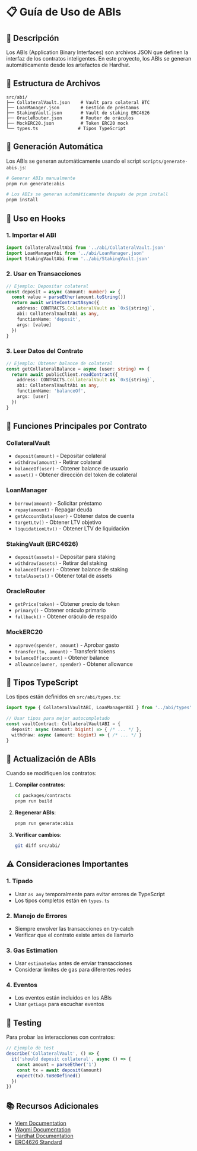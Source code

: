 # 📋 Guía de Uso de ABIs

## 🎯 Descripción

Los ABIs (Application Binary Interfaces) son archivos JSON que definen la interfaz de los contratos inteligentes. En este proyecto, los ABIs se generan automáticamente desde los artefactos de Hardhat.

## 📁 Estructura de Archivos

```
src/abi/
├── CollateralVault.json    # Vault para colateral BTC
├── LoanManager.json        # Gestión de préstamos
├── StakingVault.json       # Vault de staking ERC4626
├── OracleRouter.json       # Router de oráculos
├── MockERC20.json          # Token ERC20 mock
└── types.ts               # Tipos TypeScript
```

## 🚀 Generación Automática

Los ABIs se generan automáticamente usando el script `scripts/generate-abis.js`:

```bash
# Generar ABIs manualmente
pnpm run generate:abis

# Los ABIs se generan automáticamente después de pnpm install
pnpm install
```

## 📝 Uso en Hooks

### 1. Importar el ABI

```typescript
import CollateralVaultAbi from '../abi/CollateralVault.json'
import LoanManagerAbi from '../abi/LoanManager.json'
import StakingVaultAbi from '../abi/StakingVault.json'
```

### 2. Usar en Transacciones

```typescript
// Ejemplo: Depositar colateral
const deposit = async (amount: number) => {
  const value = parseEther(amount.toString())
  return await writeContractAsync({
    address: CONTRACTS.CollateralVault as `0x${string}`,
    abi: CollateralVaultAbi as any,
    functionName: 'deposit',
    args: [value]
  })
}
```

### 3. Leer Datos del Contrato

```typescript
// Ejemplo: Obtener balance de colateral
const getCollateralBalance = async (user: string) => {
  return await publicClient.readContract({
    address: CONTRACTS.CollateralVault as `0x${string}`,
    abi: CollateralVaultAbi as any,
    functionName: 'balanceOf',
    args: [user]
  })
}
```

## 🔧 Funciones Principales por Contrato

### CollateralVault
- `deposit(amount)` - Depositar colateral
- `withdraw(amount)` - Retirar colateral
- `balanceOf(user)` - Obtener balance de usuario
- `asset()` - Obtener dirección del token de colateral

### LoanManager
- `borrow(amount)` - Solicitar préstamo
- `repay(amount)` - Repagar deuda
- `getAccountData(user)` - Obtener datos de cuenta
- `targetLtv()` - Obtener LTV objetivo
- `liquidationLtv()` - Obtener LTV de liquidación

### StakingVault (ERC4626)
- `deposit(assets)` - Depositar para staking
- `withdraw(assets)` - Retirar del staking
- `balanceOf(user)` - Obtener balance de staking
- `totalAssets()` - Obtener total de assets

### OracleRouter
- `getPrice(token)` - Obtener precio de token
- `primary()` - Obtener oráculo primario
- `fallback()` - Obtener oráculo de respaldo

### MockERC20
- `approve(spender, amount)` - Aprobar gasto
- `transfer(to, amount)` - Transferir tokens
- `balanceOf(account)` - Obtener balance
- `allowance(owner, spender)` - Obtener allowance

## 🎨 Tipos TypeScript

Los tipos están definidos en `src/abi/types.ts`:

```typescript
import type { CollateralVaultABI, LoanManagerABI } from '../abi/types'

// Usar tipos para mejor autocompletado
const vaultContract: CollateralVaultABI = {
  deposit: async (amount: bigint) => { /* ... */ },
  withdraw: async (amount: bigint) => { /* ... */ }
}
```

## 🔄 Actualización de ABIs

Cuando se modifiquen los contratos:

1. **Compilar contratos**:
   ```bash
   cd packages/contracts
   pnpm run build
   ```

2. **Regenerar ABIs**:
   ```bash
   pnpm run generate:abis
   ```

3. **Verificar cambios**:
   ```bash
   git diff src/abi/
   ```

## ⚠️ Consideraciones Importantes

### 1. Tipado
- Usar `as any` temporalmente para evitar errores de TypeScript
- Los tipos completos están en `types.ts`

### 2. Manejo de Errores
- Siempre envolver las transacciones en try-catch
- Verificar que el contrato existe antes de llamarlo

### 3. Gas Estimation
- Usar `estimateGas` antes de enviar transacciones
- Considerar límites de gas para diferentes redes

### 4. Eventos
- Los eventos están incluidos en los ABIs
- Usar `getLogs` para escuchar eventos

## 🧪 Testing

Para probar las interacciones con contratos:

```typescript
// Ejemplo de test
describe('CollateralVault', () => {
  it('should deposit collateral', async () => {
    const amount = parseEther('1')
    const tx = await deposit(amount)
    expect(tx).toBeDefined()
  })
})
```

## 📚 Recursos Adicionales

- [Viem Documentation](https://viem.sh/)
- [Wagmi Documentation](https://wagmi.sh/)
- [Hardhat Documentation](https://hardhat.org/docs)
- [ERC4626 Standard](https://eips.ethereum.org/EIPS/eip-4626)
